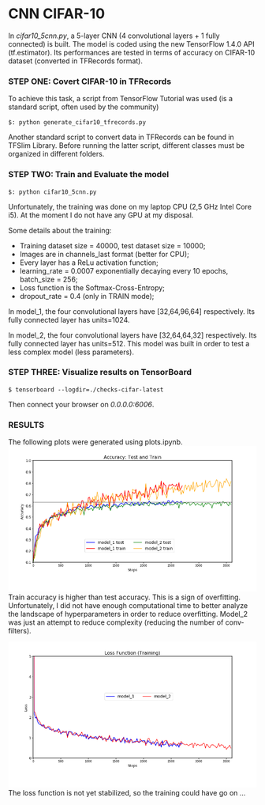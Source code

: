 # CNN CIFAR-10
In *cifar10_5cnn.py*, a 5-layer CNN (4 convolutional layers + 1 fully connected) is built. The model is coded using the new TensorFlow 1.4.0 API (tf.estimator).
Its performances are tested in terms of accuracy on CIFAR-10 dataset (converted in TFRecords format).

### STEP ONE: Covert CIFAR-10 in TFRecords
To achieve this task, a script from TensorFlow Tutorial was used (is a standard script, often used by the community)
```
$: python generate_cifar10_tfrecords.py
```
Another standard script to convert data in TFRecords can be found in TFSlim Library. Before running the latter script, different classes must be organized in different folders.

### STEP TWO: Train and Evaluate the model
```
$: python cifar10_5cnn.py
```

Unfortunately, the training was done on my laptop CPU (2,5 GHz Intel Core i5). At the moment I do not have any GPU at my disposal.

Some details about the training:

* Training dataset size = 40000, test dataset size = 10000;
* Images are in channels_last format (better for CPU);
* Every layer has a ReLu activation function;
* learning_rate = 0.0007 exponentially decaying every 10 epochs, batch_size = 256;
* Loss function is the Softmax-Cross-Entropy;
* dropout_rate = 0.4 (only in TRAIN mode);

In model_1, the four convolutional layers have [32,64,96,64] respectively. Its fully connected layer has units=1024.

In model_2, the four convolutional layers have [32,64,64,32] respectively. Its fully connected layer has units=512. This model was built in order to test a less complex model (less parameters).


### STEP THREE: Visualize results on TensorBoard
```
$ tensorboard --logdir=./checks-cifar-latest
```
Then connect your browser on *0.0.0.0:6006*.

### RESULTS
The following plots were generated using plots.ipynb.
![Accuracy](/plots/accuracy.png)
Train accuracy is higher than test accuracy. This is a sign of overfitting. Unfortunately, I did not have enough computational time to better analyze the landscape of hyperparameters in order to reduce overfitting. Model_2 was just an attempt to reduce complexity (reducing the number of conv-filters).

![Loss](/plots/loss.png)
The loss function is not yet stabilized, so the training could have go on ...
